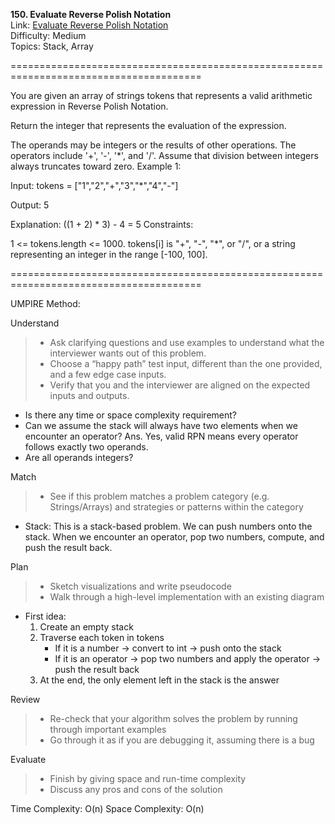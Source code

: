 **150. Evaluate Reverse Polish Notation**  
Link: [Evaluate Reverse Polish Notation](https://neetcode.io/problems/evaluate-reverse-polish-notation?list=neetcode150)  
Difficulty: Medium  
Topics: Stack, Array

=======================================================================================

You are given an array of strings tokens that represents a valid arithmetic expression in Reverse Polish Notation.

Return the integer that represents the evaluation of the expression.

The operands may be integers or the results of other operations.
The operators include '+', '-', '*', and '/'.
Assume that division between integers always truncates toward zero.
Example 1:

Input: tokens = ["1","2","+","3","*","4","-"]

Output: 5

Explanation: ((1 + 2) * 3) - 4 = 5
Constraints:

1 <= tokens.length <= 1000.
tokens[i] is "+", "-", "*", or "/", or a string representing an integer in the range [-100, 100].

=======================================================================================

UMPIRE Method:

Understand
> - Ask clarifying questions and use examples to understand what the interviewer wants out of this problem.
> - Choose a “happy path” test input, different than the one provided, and a few edge case inputs.
> - Verify that you and the interviewer are aligned on the expected inputs and outputs.
- Is there any time or space complexity requirement?
- Can we assume the stack will always have two elements when we encounter an operator?
  Ans. Yes, valid RPN means every operator follows exactly two operands.
- Are all operands integers?
  
Match
> - See if this problem matches a problem category (e.g. Strings/Arrays) and strategies or patterns within the category
- Stack: This is a stack-based problem. We can push numbers onto the stack. When we encounter an operator, pop two numbers, compute, and push the result back.
  
Plan
> - Sketch visualizations and write pseudocode
> - Walk through a high-level implementation with an existing diagram
- First idea:
  1. Create an empty stack
  2. Traverse each token in tokens
     - If it is a number -> convert to int -> push onto the stack
     - If it is an operator -> pop two numbers and apply the operator -> push the result back
  3. At the end, the only element left in the stack is the answer
  
Review
> - Re-check that your algorithm solves the problem by running through important examples
> - Go through it as if you are debugging it, assuming there is a bug

Evaluate
> - Finish by giving space and run-time complexity
> - Discuss any pros and cons of the solution


Time Complexity: O(n)
Space Complexity: O(n)
